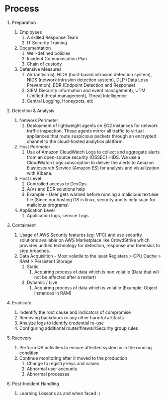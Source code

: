# Process

1. Preparation
   1. Employees
      1. A skilled Response Team
      2. IT Security Training
   2. Documentation
      1. Well-defined policies
      2. Incident Communication Plan
      3. Chain of custody
   3. Defensive Measures
      1. AV (antivirus), HIDS (host-based intrusion detection system), NIDS (network intrusion detection system), DLP (Data Loss Prevention), EDR (Endpoint Detection and Response)
      2. SIEM (Security information and event management), UTM (Unified threat management), Threat Intelligence
      3. Central Logging, Honeypots, etc

2. Detection & Analysis
   1. Network Perimeter 
      1. Deployment of lightweight agents on EC2 instances for network traffic inspection. These agents mirror all traffic to virtual appliances that route suspicious packets through an encrypted channel to the cloud-hosted analytics platform.
   2. Host Perimeter
      1. Use of Amazon CloudWatch Logs to collect and aggregate alerts from an open-source security (OSSEC) HIDS. We use a CloudWatch Logs subscription to deliver the alerts to Amazon Elasticsearch Service (Amazon ES) for analysis and visualization with Kibana.
   3. Host Level
      1. Controlled access to DevOps
      2. A/Vs and EDR solutions help
      3. Example - User gets warned before running a malicious text.exe file (Since our hosting OS is linux, security audits help scan for malicious programs)
   4. Application Level
      1. Application logs, service Logs

3. Contaiment
   1. Usage of AWS Security features (eg: VPC) and use security solutions available on AWS Marketplace like CrowdStrike which provides unified technology for detection, response and forensics to stop breaches.
   2. Data Acquisition - Most volatile to the least
      Registers > CPU Cache > RAM > Persistent Storage
      1. Static
         1. Acquiring process of data which is non volatile (Data that will not be affected after a restart)
      2. Dynamic / Live
         1. Acquiring process of data which is volatile (Example: Object Instances in RAM)

4. Eradicate
   1. Indentify the root cause and indicators of compromise
   2. Removing backdoors or any other harmful artifacts
   3. Analyze logs to identify credential re-use
   4. Configuring additional router/firewall/Security group rules

5. Recovery
   1. Perform QA activities to ensure affected system is in the running condition
   2. Continue monitoring after it moved to the production
      1. Change to registry keys and values
      2. Abnormal user accounts
      3. Abnormal processes

6. Post-Incident Handling
   1. Learning Lessons as and when faced :) 
